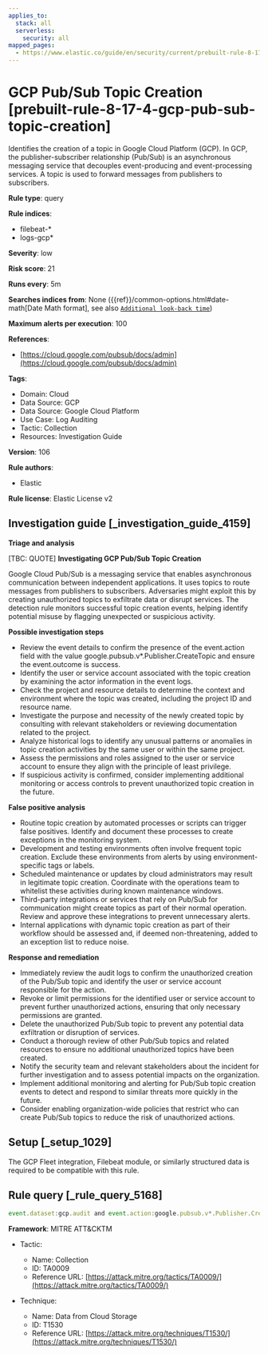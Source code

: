 ```yaml
---
applies_to:
  stack: all
  serverless:
    security: all
mapped_pages:
  - https://www.elastic.co/guide/en/security/current/prebuilt-rule-8-17-4-gcp-pub-sub-topic-creation.html
---
```


# GCP Pub/Sub Topic Creation [prebuilt-rule-8-17-4-gcp-pub-sub-topic-creation]

Identifies the creation of a topic in Google Cloud Platform (GCP). In GCP, the publisher-subscriber relationship (Pub/Sub) is an asynchronous messaging service that decouples event-producing and event-processing services. A topic is used to forward messages from publishers to subscribers.

**Rule type**: query

**Rule indices**:

* filebeat-*
* logs-gcp*

**Severity**: low

**Risk score**: 21

**Runs every**: 5m

**Searches indices from**: None ({{ref}}/common-options.html#date-math[Date Math format], see also [`Additional look-back time`](docs-content://solutions/security/detect-and-alert/create-detection-rule.md#rule-schedule))

**Maximum alerts per execution**: 100

**References**:

* [https://cloud.google.com/pubsub/docs/admin](https://cloud.google.com/pubsub/docs/admin)

**Tags**:

* Domain: Cloud
* Data Source: GCP
* Data Source: Google Cloud Platform
* Use Case: Log Auditing
* Tactic: Collection
* Resources: Investigation Guide

**Version**: 106

**Rule authors**:

* Elastic

**Rule license**: Elastic License v2

## Investigation guide [_investigation_guide_4159]

**Triage and analysis**

[TBC: QUOTE]
**Investigating GCP Pub/Sub Topic Creation**

Google Cloud Pub/Sub is a messaging service that enables asynchronous communication between independent applications. It uses topics to route messages from publishers to subscribers. Adversaries might exploit this by creating unauthorized topics to exfiltrate data or disrupt services. The detection rule monitors successful topic creation events, helping identify potential misuse by flagging unexpected or suspicious activity.

**Possible investigation steps**

* Review the event details to confirm the presence of the event.action field with the value google.pubsub.v*.Publisher.CreateTopic and ensure the event.outcome is success.
* Identify the user or service account associated with the topic creation by examining the actor information in the event logs.
* Check the project and resource details to determine the context and environment where the topic was created, including the project ID and resource name.
* Investigate the purpose and necessity of the newly created topic by consulting with relevant stakeholders or reviewing documentation related to the project.
* Analyze historical logs to identify any unusual patterns or anomalies in topic creation activities by the same user or within the same project.
* Assess the permissions and roles assigned to the user or service account to ensure they align with the principle of least privilege.
* If suspicious activity is confirmed, consider implementing additional monitoring or access controls to prevent unauthorized topic creation in the future.

**False positive analysis**

* Routine topic creation by automated processes or scripts can trigger false positives. Identify and document these processes to create exceptions in the monitoring system.
* Development and testing environments often involve frequent topic creation. Exclude these environments from alerts by using environment-specific tags or labels.
* Scheduled maintenance or updates by cloud administrators may result in legitimate topic creation. Coordinate with the operations team to whitelist these activities during known maintenance windows.
* Third-party integrations or services that rely on Pub/Sub for communication might create topics as part of their normal operation. Review and approve these integrations to prevent unnecessary alerts.
* Internal applications with dynamic topic creation as part of their workflow should be assessed and, if deemed non-threatening, added to an exception list to reduce noise.

**Response and remediation**

* Immediately review the audit logs to confirm the unauthorized creation of the Pub/Sub topic and identify the user or service account responsible for the action.
* Revoke or limit permissions for the identified user or service account to prevent further unauthorized actions, ensuring that only necessary permissions are granted.
* Delete the unauthorized Pub/Sub topic to prevent any potential data exfiltration or disruption of services.
* Conduct a thorough review of other Pub/Sub topics and related resources to ensure no additional unauthorized topics have been created.
* Notify the security team and relevant stakeholders about the incident for further investigation and to assess potential impacts on the organization.
* Implement additional monitoring and alerting for Pub/Sub topic creation events to detect and respond to similar threats more quickly in the future.
* Consider enabling organization-wide policies that restrict who can create Pub/Sub topics to reduce the risk of unauthorized actions.


## Setup [_setup_1029]

The GCP Fleet integration, Filebeat module, or similarly structured data is required to be compatible with this rule.


## Rule query [_rule_query_5168]

```js
event.dataset:gcp.audit and event.action:google.pubsub.v*.Publisher.CreateTopic and event.outcome:success
```

**Framework**: MITRE ATT&CKTM

* Tactic:

    * Name: Collection
    * ID: TA0009
    * Reference URL: [https://attack.mitre.org/tactics/TA0009/](https://attack.mitre.org/tactics/TA0009/)

* Technique:

    * Name: Data from Cloud Storage
    * ID: T1530
    * Reference URL: [https://attack.mitre.org/techniques/T1530/](https://attack.mitre.org/techniques/T1530/)



